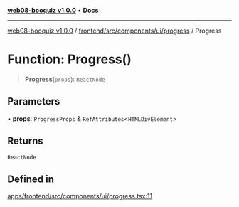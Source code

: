 [**web08-booquiz v1.0.0**](../../../../../../README.md) • **Docs**

***

[web08-booquiz v1.0.0](../../../../../../modules.md) / [frontend/src/components/ui/progress](../README.md) / Progress

# Function: Progress()

> **Progress**(`props`): `ReactNode`

## Parameters

• **props**: `ProgressProps` & `RefAttributes`\<`HTMLDivElement`\>

## Returns

`ReactNode`

## Defined in

[apps/frontend/src/components/ui/progress.tsx:11](https://github.com/boostcampwm-2024/web08-BooQuiz/blob/070f8cd9fc8f2112d3401f93894ddd08f59e2916/apps/frontend/src/components/ui/progress.tsx#L11)
